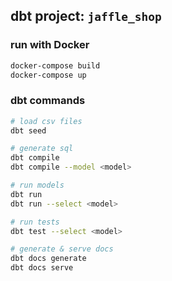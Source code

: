 ## dbt project: `jaffle_shop`

### run with Docker
```bash
docker-compose build
docker-compose up
```

### dbt commands
```bash
# load csv files
dbt seed

# generate sql
dbt compile 
dbt compile --model <model>

# run models
dbt run
dbt run --select <model>

# run tests
dbt test --select <model>

# generate & serve docs
dbt docs generate
dbt docs serve
```